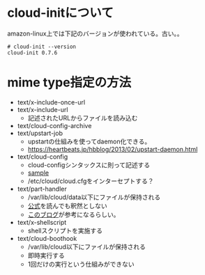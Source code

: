 # cloud-initについて
amazon-linux上では下記のバージョンが使われている。古い。。

```
# cloud-init --version
cloud-init 0.7.6
```

# mime type指定の方法

- text/x-include-once-url
- text/x-include-url
  - 記述されたURLからファイルを読み込む
- text/cloud-config-archive
- text/upstart-job
  - upstartの仕組みを使ってdaemon化できる。
  - https://heartbeats.jp/hbblog/2013/02/upstart-daemon.html
- text/cloud-config
  - cloud-configシンタックスに則って記述する
  - [sample](https://cloudinit.readthedocs.io/en/0.7.7/topics/examples.html#yaml-examples)
  - /etc/cloud/cloud.cfgをインターセプトする？
- text/part-handler
  - /var/lib/cloud/data以下にファイルが保持される
  - [公式](https://cloudinit.readthedocs.io/en/0.7.7/topics/format.html#part-handler)を読んでも釈然としない
  - [このブログ](http://foss-boss.blogspot.jp/2011/01/advanced-cloud-init-custom-handlers.html)が参考になるらしい。
- text/x-shellscript
  - shellスクリプトを実施する
- text/cloud-boothook
  - /var/lib/cloud以下にファイルが保持される
  - 即時実行する
  - 1回だけの実行という仕組みができない
